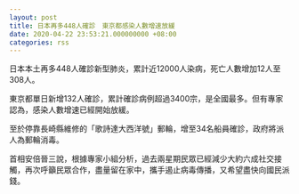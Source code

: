 ```yaml
---
layout: post
title: 日本再多448人確診　東京都感染人數增速放緩　
date: 2020-04-22 23:53:21.000000000 +08:00
categories: rss
---
```


日本本土再多448人確診新型肺炎，累計近12000人染病，死亡人數增加12人至308人。

東京都單日新增132人確診，累計確診病例超過3400宗，是全國最多。但有專家認為，感染人數增速已經開始放緩。

至於停靠長崎縣維修的「歌詩達大西洋號」郵輪，增至34名船員確診，政府將派人為郵輪消毒。

首相安倍晉三說，根據專家小組分析，過去兩星期民眾已經減少大約六成社交接觸，再次呼籲民眾合作，盡量留在家中，攜手遏止病毒傳播，又希望盡快向國民派錢。
